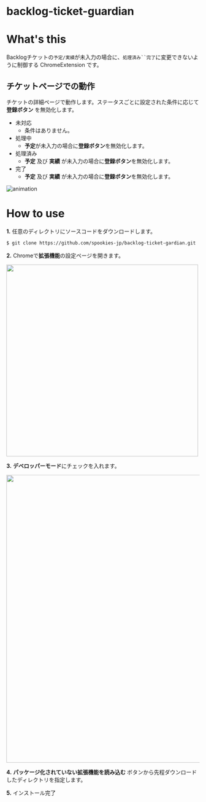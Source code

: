 # backlog-ticket-guardian

# What's this

Backlogチケットの`予定/実績`が未入力の場合に、`処理済み``完了`に変更できないように制御する ChromeExtension です。

## チケットページでの動作

チケットの詳細ページで動作します。ステータスごとに設定された条件に応じて **登録ボタン** を無効化します。

- 未対応
  - 条件はありません。
- 処理中
  - **予定**が未入力の場合に**登録ボタン**を無効化します。
- 処理済み
  - **予定** 及び **実績** が未入力の場合に**登録ボタン**を無効化します。
- 完了
  - **予定** 及び **実績** が未入力の場合に**登録ボタン**を無効化します。

![animation](https://raw.githubusercontent.com/spookies-jp/backlog-ticket-gardian/images/backlog-ticket-guardian-anim.gif)

# How to use

**1.** 任意のディレクトリにソースコードをダウンロードします。
```bash
$ git clone https://github.com/spookies-jp/backlog-ticket-gardian.git

```
**2.** Chromeで**拡張機能**の設定ページを開きます。

<img width="500px" src="https://raw.githubusercontent.com/spookies-jp/backlog-ticket-gardian/images/how_to_02.png">

**3.** **デベロッパーモード**にチェックを入れます。

<img width="750px" src="https://raw.githubusercontent.com/spookies-jp/backlog-ticket-gardian/images/how_to_03.png">

**4.** **パッケージ化されていない拡張機能を読み込む** ボタンから先程ダウンロードしたディレクトリを指定します。

**5.** インストール完了
